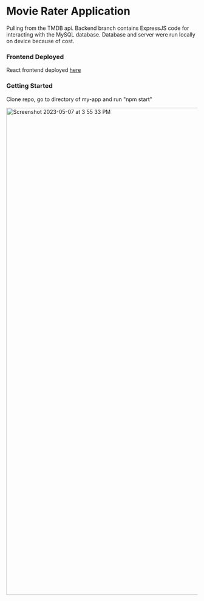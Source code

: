 # Movie Rater Application
Pulling from the TMDB api. Backend branch contains ExpressJS code for interacting with the MySQL database. Database and server were run locally on device because of cost.

### Frontend Deployed
React frontend deployed [here](https://movie-rater-project.netlify.app)

### Getting Started
Clone repo, go to directory of my-app and run "npm start"

[<img width="1280" alt="Screenshot 2023-05-07 at 3 55 33 PM" src="https://user-images.githubusercontent.com/89432060/236699888-7298e92c-66b9-4d60-b5c7-0d949a59a908.png">](https://movie-rater-project.netlify.app)



